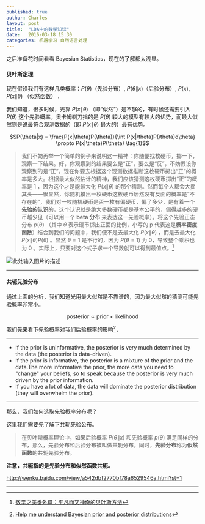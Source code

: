 ```yaml
---
published: true
author: Charles
layout: post
title:  "LDA中的数学知识"
date:   2016-03-18 15:30
categories: 机器学习 自然语言处理
---
```


之后准备花时间看看 Bayesian Statistics，现在的了解都太浅显。

#### 贝叶斯定理
 现在假设我们有这样几类概率：$P(\theta)$（先验分布）, $P(\theta\|x)$（后验分布）, $P(x)$, $P(x\|\theta)$ （似然函数） .

我们知道，很多时候，光靠 $P(x\|\theta)$ （即“似然”）是不够的，有时候还需要引入 $P(\theta)$ 这个先验概率。奥卡姆剃刀指的是 $P(\theta)$ 较大的模型有较大的优势，而最大似然则是说最符合观测数据的（即 $P(x\|\theta)$ 最大的）最有优势。

$$P(\theta|x) = \frac{P(x|\theta)P(\theta)}{\int P(x|\theta)P(\theta)d\theta} \propto P(x|\theta)P(\theta) \tag{1}$$

> 我们不妨再举一个简单的例子来说明这一精神：你随便找枚硬币，掷一下，观察一下结果。好，你观察到的结果要么是“正”，要么是“反”，不妨假设你观察到的是“正”。现在你要去根据这个观测数据推断这枚硬币掷出“正”的概率是多大。根据最大似然估计的精神，我们应该猜测这枚硬币掷出“正”的概率是 1 ，因为这个才是能最大化 $P(x\|\theta)$ 的那个猜测。然而每个人都会大摇其头——很显然，你随机摸出一枚硬币这枚硬币居然没有反面的概率是“不存在的”，我们对一枚随机硬币是否一枚有偏硬币，偏了多少，是有着一个**先验的认识**的，这个认识就是绝大多数硬币都是基本公平的，偏得越多的硬币越少见（可以用一个 **beta 分布** 来表达这一先验概率）。将这个先验正态分布 $p(\theta)$ （其中 $\theta$ 表示硬币掷出正面的比例，小写的 p 代表这是**概率密度函数**）结合到我们的问题中，我们便不是去最大化 $P(x\|\theta)$ ，而是去最大化 $P(x\|\theta)P(\theta)$ 。显然 $\theta = 1$ 是不行的，因为 $P(\theta=1)$ 为 0，导致整个乘积也为 0 。实际上，只要对这个式子求一个导数就可以得到最值点。[^1]

![此处输入图片的描述][1]

----------


#### 共轭先验分布
通过上面的分析，我们知道光用最大似然是不靠谱的，因为最大似然的猜测可能先验概率非常小。

$$\mathrm{posterior} \propto \mathrm{prior} \times \mathrm{likelihood} \tag{2}$$

我们先来看下先验概率对我们后验概率的影响[^3]，

----------


- If the prior is uninformative, the posterior is very much determined by the data (the posterior is data-driven).
- If the prior is informative, the posterior is a mixture of the prior and the data.The more informative the prior, the more data you need to "change" your beliefs, so to speak because the posterior is very much driven by the prior information.
- If you have a lot of data, the data will dominate the posterior distribution (they will overwhelm the prior).


----------


那么，我们如何选取先验概率分布呢？

这里我们需要先了解下共轭先验公布。

> 在贝叶斯概率理论中，如果后验概率 $P(\theta\|x)$ 和先验概率 $p(\theta)$ 满足同样的分布，那么，先验分布和后验分布被叫做共轭分布，同时，**先验分布**称为**似然函数**的共轭先验分布。

**注意，共轭指的是先验分布和似然函数共轭。**


http://wenku.baidu.com/view/a542dbf2770bf78a6529546a.html?st=1

  [1]: http://7xjbdi.com1.z0.glb.clouddn.com/Beta_distribution_pdf.svg.png
  


----------


  [^1]: [数学之美番外篇：平凡而又神奇的贝叶斯方法](http://mindhacks.cn/2008/09/21/the-magical-bayesian-method/)
  [^2]: [共轭分布与共轭先验](http://blog.huanghao.me/?p=250)
  [^3]: [Help me understand Bayesian prior and posterior distributions](http://stats.stackexchange.com/questions/58564/help-me-understand-bayesian-prior-and-posterior-distributions)